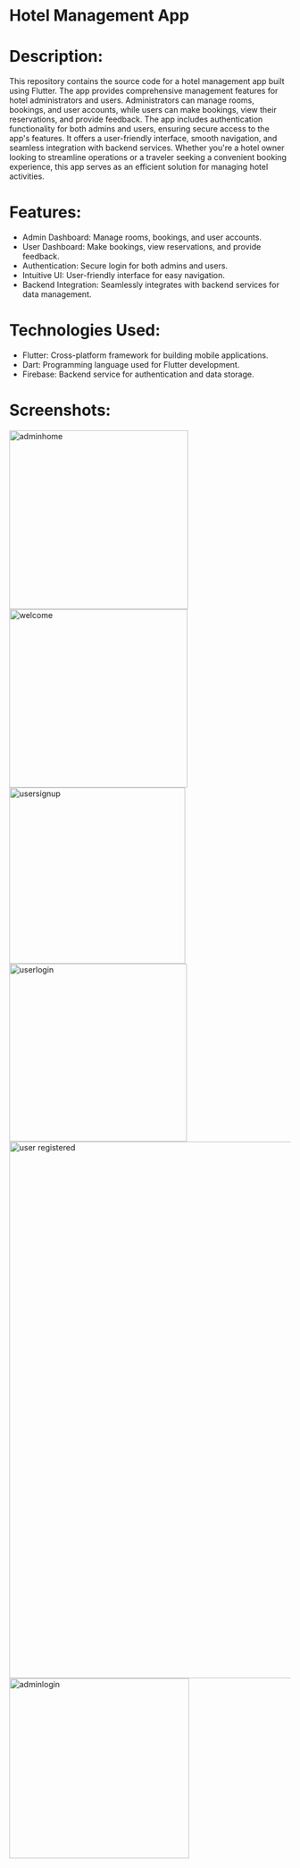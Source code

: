 
# Hotel Management App

# Description:
This repository contains the source code for a hotel management app built using Flutter. The app provides comprehensive management features for hotel administrators and users. Administrators can manage rooms, bookings, and user accounts, while users can make bookings, view their reservations, and provide feedback. The app includes authentication functionality for both admins and users, ensuring secure access to the app's features. It offers a user-friendly interface, smooth navigation, and seamless integration with backend services. Whether you're a hotel owner looking to streamline operations or a traveler seeking a convenient booking experience, this app serves as an efficient solution for managing hotel activities.

# Features:

- Admin Dashboard: Manage rooms, bookings, and user accounts.
- User Dashboard: Make bookings, view reservations, and provide feedback.
- Authentication: Secure login for both admins and users.
- Intuitive UI: User-friendly interface for easy navigation.
- Backend Integration: Seamlessly integrates with backend services for data management.
# Technologies Used:

- Flutter: Cross-platform framework for building mobile applications.
- Dart: Programming language used for Flutter development.
- Firebase: Backend service for authentication and data storage.
# Screenshots:
<img width="320" alt="adminhome" src="https://github.com/AbrahamKiplagat/Hotel-Management/assets/110113737/49e534ad-6880-4fbd-91b6-af1043b17b49">
<img width="319" alt="welcome" src="https://github.com/AbrahamKiplagat/Hotel-Management/assets/110113737/1e68adbf-84a0-4df5-bf4d-497036fad0f9">
<img width="315" alt="usersignup" src="https://github.com/AbrahamKiplagat/Hotel-Management/assets/110113737/c0867550-1296-44e2-832b-640b59672aa5">
<img width="318" alt="userlogin" src="https://github.com/AbrahamKiplagat/Hotel-Management/assets/110113737/98a7a674-6073-48c5-bd7a-caec7c75d828">
<img width="960" alt="user registered" src="https://github.com/AbrahamKiplagat/Hotel-Management/assets/110113737/2da09571-1fe7-4273-9dfd-2ce48e2d81f3">
<img width="322" alt="adminlogin" src="https://github.com/AbrahamKiplagat/Hotel-Management/assets/110113737/4523af1c-320b-4002-8c94-3abcc107cd71">

